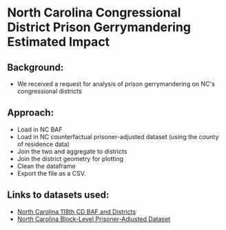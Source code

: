 # North Carolina Congressional District Prison Gerrymandering Estimated Impact

## Background:
- We received a request for analysis of prison gerrymandering on NC's congressional districts

## Approach:
- Load in NC BAF
- Load in NC counterfactual prisoner-adjusted dataset (using the county of residence data)
- Join the two and aggregate to districts
- Join the district geometry for plotting
- Clean the dataframe
- Export the file as a CSV.

## Links to datasets used:
- [North Carolina 118th CD BAF and Districts](https://redistrictingdatahub.org/dataset/118th-congressional-districts-nov-2022-election-active-jan-2023-jan-2025/)
- [North Carolina Block-Level Prisoner-Adjusted Dataset](https://redistrictingdatahub.org/dataset/north-carolina-blocklevel-2020-counterfactual-prisoner-adjusted-redistricting-data-with-aggregations-to-state-legislative-districts/)
